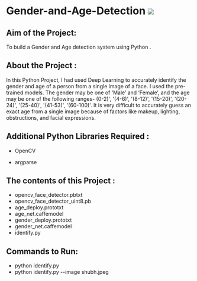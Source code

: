 # Gender-and-Age-Detection          <a href="https://hits.seeyoufarm.com"><img src="https://hits.seeyoufarm.com/api/count/incr/badge.svg?url=https%3A%2F%2Fgithub.com%2FShubham-Bhoite%2FGender-Age-Detection-Using-Python&count_bg=%2379C83D&title_bg=%23555555&icon=python.svg&icon_color=%23E7E7E7&title=hits&edge_flat=false"/></a>


<h2>Aim of the Project:</h2>
<p>To build a Gender and Age detection system using Python .</p>

<h2>About the Project :</h2>
<p>
In this Python Project, I had used Deep Learning to accurately identify the gender and age of a person from a single image of a face. I used the pre-trained models. The gender may be one of ‘Male’ and ‘Female’, and the age may be one of the following ranges- (0-2)', '(4-6)', '(8-12)', '(15-20)', '(20-24)', '(25-40)', '(41-53)', '(60-100)'. 
 It is very difficult to accurately guess an exact age from a single image because of factors like makeup, lighting, obstructions, and facial expressions.</p>



<h2>Additional Python Libraries Required :</h2>
<ul>
  <li>OpenCV</li>
  
</ul>
<ul>
 <li>argparse</li>
  
</ul>

<h2>The contents of this Project :</h2>
<ul>
  <li>opencv_face_detector.pbtxt</li>
  <li>opencv_face_detector_uint8.pb</li>
  <li>age_deploy.prototxt</li>
  <li>age_net.caffemodel</li>
  <li>gender_deploy.prototxt</li>
  <li>gender_net.caffemodel</li>
  <li>identify.py</li>
 </ul>

 <h2>Commands to Run:</h2>
 <ul>
  <li> python identify.py</li>
  <li> python identify.py --image shubh.jpeg</li>
 </ul>
 
 



